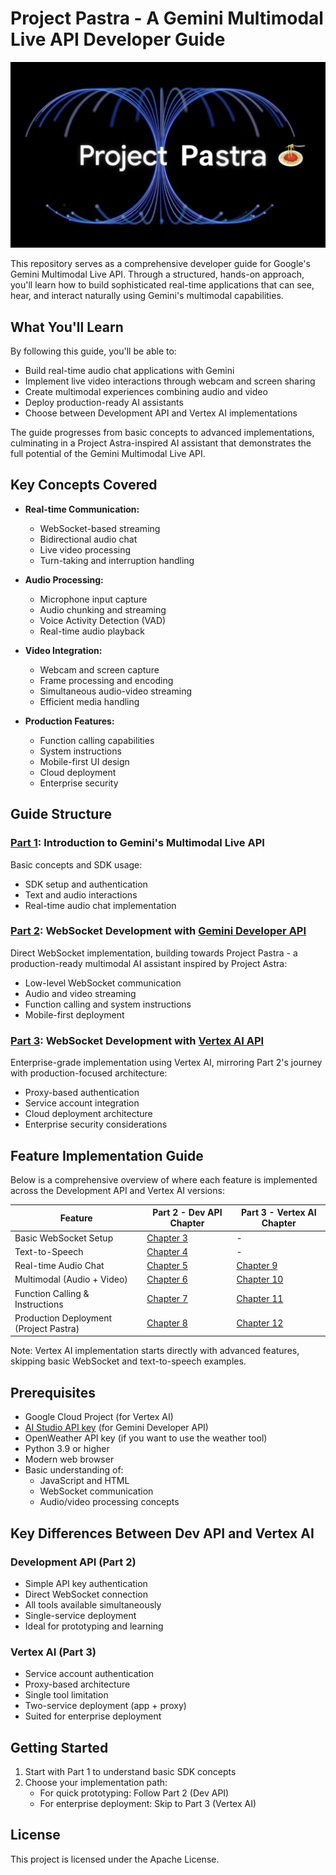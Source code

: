 # Project Pastra - A Gemini Multimodal Live API Developer Guide

![Project Pastra](assets/project_pastra.png)

This repository serves as a comprehensive developer guide for Google's Gemini Multimodal Live API. Through a structured, hands-on approach, you'll learn how to build sophisticated real-time applications that can see, hear, and interact naturally using Gemini's multimodal capabilities.

## What You'll Learn

By following this guide, you'll be able to:
- Build real-time audio chat applications with Gemini
- Implement live video interactions through webcam and screen sharing
- Create multimodal experiences combining audio and video
- Deploy production-ready AI assistants
- Choose between Development API and Vertex AI implementations

The guide progresses from basic concepts to advanced implementations, culminating in a Project Astra-inspired AI assistant that demonstrates the full potential of the Gemini Multimodal Live API.

## Key Concepts Covered

- **Real-time Communication:**
  - WebSocket-based streaming
  - Bidirectional audio chat
  - Live video processing
  - Turn-taking and interruption handling

- **Audio Processing:**
  - Microphone input capture
  - Audio chunking and streaming
  - Voice Activity Detection (VAD)
  - Real-time audio playback

- **Video Integration:**
  - Webcam and screen capture
  - Frame processing and encoding
  - Simultaneous audio-video streaming
  - Efficient media handling

- **Production Features:**
  - Function calling capabilities
  - System instructions
  - Mobile-first UI design
  - Cloud deployment
  - Enterprise security

## Guide Structure

### [Part 1](part_1_intro): Introduction to Gemini's Multimodal Live API
Basic concepts and SDK usage:
- SDK setup and authentication
- Text and audio interactions
- Real-time audio chat implementation

### [Part 2](part_2_dev_api): WebSocket Development with [Gemini Developer API](https://ai.google.dev/api/multimodal-live)
Direct WebSocket implementation, building towards Project Pastra - a production-ready multimodal AI assistant inspired by Project Astra:
- Low-level WebSocket communication
- Audio and video streaming
- Function calling and system instructions
- Mobile-first deployment

### [Part 3](part_3_vertex_api): WebSocket Development with [Vertex AI API](https://cloud.google.com/vertex-ai/generative-ai/docs/model-reference/multimodal-live)
Enterprise-grade implementation using Vertex AI, mirroring Part 2's journey with production-focused architecture:
- Proxy-based authentication
- Service account integration
- Cloud deployment architecture
- Enterprise security considerations

## Feature Implementation Guide

Below is a comprehensive overview of where each feature is implemented across the Development API and Vertex AI versions:

| Feature | Part 2 - Dev API Chapter | Part 3 - Vertex AI Chapter |
|---------|----------------|-------------------|
| Basic WebSocket Setup | [Chapter 3](part_2_dev_api/chapter_03) | - |
| Text-to-Speech | [Chapter 4](part_2_dev_api/chapter_04) | - |
| Real-time Audio Chat | [Chapter 5](part_2_dev_api/chapter_05) | [Chapter 9](part_3_vertex_api/chapter_09) |
| Multimodal (Audio + Video) | [Chapter 6](part_2_dev_api/chapter_06) | [Chapter 10](part_3_vertex_api/chapter_10) |
| Function Calling & Instructions | [Chapter 7](part_2_dev_api/chapter_07) | [Chapter 11](part_3_vertex_api/chapter_11) |
| Production Deployment (Project Pastra)| [Chapter 8](part_2_dev_api/chapter_08) | [Chapter 12](part_3_vertex_api/chapter_12) |

Note: Vertex AI implementation starts directly with advanced features, skipping basic WebSocket and text-to-speech examples.

## Prerequisites

- Google Cloud Project (for Vertex AI)
- [AI Studio API key](https://aistudio.google.com/app/apikey) (for Gemini Developer API)
- OpenWeather API key (if you want to use the weather tool)
- Python 3.9 or higher
- Modern web browser
- Basic understanding of:
  - JavaScript and HTML
  - WebSocket communication
  - Audio/video processing concepts

## Key Differences Between Dev API and Vertex AI

### Development API (Part 2)
- Simple API key authentication
- Direct WebSocket connection
- All tools available simultaneously
- Single-service deployment
- Ideal for prototyping and learning

### Vertex AI (Part 3)
- Service account authentication
- Proxy-based architecture
- Single tool limitation
- Two-service deployment (app + proxy)
- Suited for enterprise deployment

## Getting Started

1. Start with Part 1 to understand basic SDK concepts
2. Choose your implementation path:
   - For quick prototyping: Follow Part 2 (Dev API)
   - For enterprise deployment: Skip to Part 3 (Vertex AI)

## License

This project is licensed under the Apache License.

